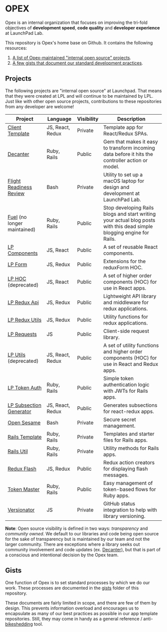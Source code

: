 # OPEX

Opex is an internal organization that focuses on improving the tri-fold objectives of **development speed**, **code quality** and **developer experience** at LaunchPad Lab.

This repository is Opex's home base on Github. It contains the following resources:
1. [A list of Opex-maintained "internal open source" projects](#projects).
1. [A few gists that document our standard development practices](#gists).

## Projects

The following projects are "internal open source" at Launchpad. That means that they were created at LPL and will continue to be maintained by LPL. Just like with other open source projects, contributions to these repositories from any developer are welcome!

Project | Language | Visibility | Description
--- | --- | --- | ---
[Client Template](https://github.com/LaunchPadLab/client-template) | JS, React, Redux | Private | Template app for React/Redux SPAs.
[Decanter](https://github.com/LaunchPadLab/decanter) | Ruby, Rails | Public | Gem that makes it easy to transform incoming data before it hits the controller action or model.
[Flight Readiness Review](https://github.com/LaunchPadLab/flight_readiness_review) | Bash | Private | Utility to set up a macOS laptop for design and development at LaunchPad Lab.
[Fuel](https://github.com/LaunchPadLab/fuel) (no longer maintained) | Ruby, Rails | Public | Stop developing Rails blogs and start writing your actual blog posts with this dead simple blogging engine for Rails.
[LP Components](https://github.com/LaunchPadLab/lp-components) | JS, React | Public | A set of reusable React components.
[LP Form](https://github.com/LaunchPadLab/lp-form) | JS, Redux | Public | Extensions for the reduxForm HOC.
[LP HOC](https://github.com/LaunchPadLab/lp-hoc) (deprecated) | JS, React | Public | A set of higher order components (HOC) for use in React apps.
[LP Redux Api](https://github.com/LaunchPadLab/lp-redux-api) | JS, Redux | Public | Lightweight API library and middleware for redux applications.
[LP Redux Utils](https://github.com/LaunchPadLab/lp-redux-utils) | JS, Redux | Public | Utility functions for redux applications.
[LP Requests](https://github.com/LaunchPadLab/lp-requests) | JS | Public | Client-side request library.
[LP Utils](https://github.com/LaunchPadLab/lp-utils) (deprecated) | JS, React, Redux | Public | A set of utility functions and higher order components (HOC) for use in React and Redux apps.
[LP Token Auth](https://github.com/LaunchPadLab/lp_token_auth) | Ruby, Rails | Public | Simple token authentication logic with JWTs for Rails apps.
[LP Subsection Generator](https://github.com/LaunchPadLab/lp-subsection-generator) | JS, React, Redux | Public | Generates subsections for react-redux apps.
[Open Sesame](https://github.com/LaunchPadLab/opensesame) | Bash | Private | Secure secret management.
[Rails Template](https://github.com/LaunchPadLab/rails_template) | Ruby, Rails | Private | Templates and starter files for Rails apps.
[Rails Util](https://github.com/LaunchPadLab/rails_util) | Ruby, Rails | Private | Utility methods for Rails apps.
[Redux Flash](https://github.com/LaunchPadLab/redux-flash) | JS, Redux | Public | Redux action creators for displaying flash messages.
[Token Master](https://github.com/LaunchPadLab/token-master) | Ruby, Rails | Public | Easy management of token-based flows for Ruby apps.
[Versionator](https://github.com/LaunchPadLab/versionator) | JS | Private | GitHub status integration to help with library versioning.

**Note**: Open source visibility is defined in two ways: *transparency* and *community owned*. We default to our libraries and code being open source for the sake of transparency but is maintained by our team and not the larger community. There are exceptions where a library seeks out community involvement and code updates (ex. [Decanter](https://github.com/LaunchPadLab/decanter)), but that is part of a conscious and intentional decision by the Opex team.

## Gists

One function of Opex is to set standard processes by which we do our work. These processes are documented in the [gists](gists) folder of this repository. 

These documents are fairly limited in scope, and there are few of them by design. This prevents information overload and encourages us to encapsulate as many of our best practices as possible in our app template repositories. Still, they may come in handy as a general reference / anti-[bikeshedding](https://css-tricks.com/what-is-bikeshedding) tool.
